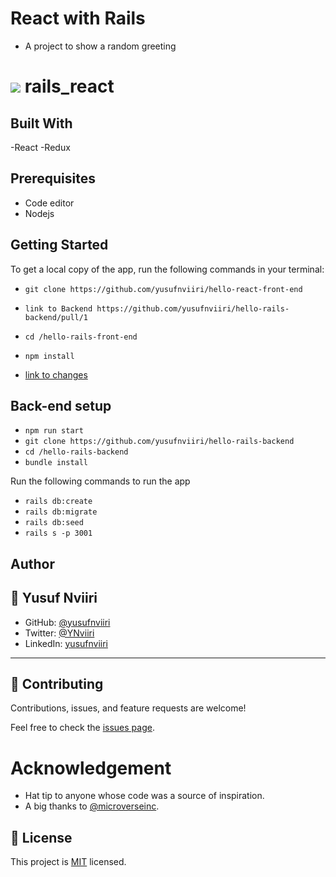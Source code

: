 # React with Rails
- A project to show a random greeting 
# ![](https://img.shields.io/badge/Microverse-blueviolet) rails_react



## Built With

-React
-Redux


## Prerequisites


- Code editor
- Nodejs


## Getting Started
To get a local copy of the app, run the following commands in your terminal:
- `git clone https://github.com/yusufnviiri/hello-react-front-end`
- `link to Backend https://github.com/yusufnviiri/hello-rails-backend/pull/1`

- `cd /hello-rails-front-end`
- `npm install`
- [link to changes]('https://github.com/yusufnviiri/hello-rails-backend/pull/1')

## Back-end setup
- `npm run start`
- `git clone https://github.com/yusufnviiri/hello-rails-backend`
- `cd /hello-rails-backend`
- `bundle install`


Run the following commands to run the app

- `rails db:create`
- `rails db:migrate`
- `rails db:seed`
- `rails s -p 3001`
## Author


## 👤 Yusuf Nviiri
- GitHub: [@yusufnviiri](https://github.com/yusufnviiri)
- Twitter: [@YNviiri](https://twitter.com/YNviiri)
- LinkedIn: [yusufnviiri]( https://www.linkedin.com/in/yusuf-nviiri-8b4146206/)
***


## 🤝 Contributing

Contributions, issues, and feature requests are welcome!

Feel free to check the [issues page](https://github.com/aimalamiri/Ruby-Catalog/issues).

# Acknowledgement

- Hat tip to anyone whose code was a source of inspiration.
- A big thanks to [@microverseinc](https://github.com/microverseinc).
## 📝 License
This project is [MIT](./MIT.md) licensed.
